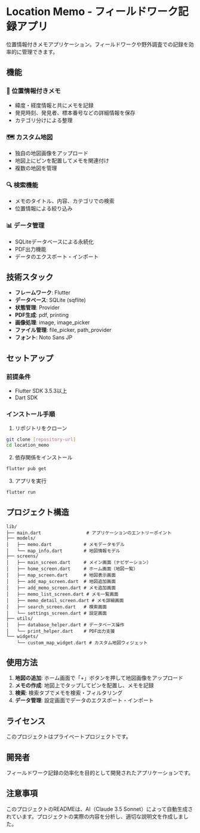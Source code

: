 # Location Memo - フィールドワーク記録アプリ

位置情報付きメモアプリケーション。フィールドワークや野外調査での記録を効率的に管理できます。

## 機能

### 📍 位置情報付きメモ
- 緯度・経度情報と共にメモを記録
- 発見時刻、発見者、標本番号などの詳細情報を保存
- カテゴリ分けによる整理

### 🗺️ カスタム地図
- 独自の地図画像をアップロード
- 地図上にピンを配置してメモを関連付け
- 複数の地図を管理

### 🔍 検索機能
- メモのタイトル、内容、カテゴリでの検索
- 位置情報による絞り込み

### 📊 データ管理
- SQLiteデータベースによる永続化
- PDF出力機能
- データのエクスポート・インポート

## 技術スタック

- **フレームワーク**: Flutter
- **データベース**: SQLite (sqflite)
- **状態管理**: Provider
- **PDF生成**: pdf, printing
- **画像処理**: image, image_picker
- **ファイル管理**: file_picker, path_provider
- **フォント**: Noto Sans JP

## セットアップ

### 前提条件
- Flutter SDK 3.5.3以上
- Dart SDK

### インストール手順

1. リポジトリをクローン
```bash
git clone [repository-url]
cd location_memo
```

2. 依存関係をインストール
```bash
flutter pub get
```

3. アプリを実行
```bash
flutter run
```

## プロジェクト構造

```
lib/
├── main.dart                 # アプリケーションのエントリーポイント
├── models/
│   ├── memo.dart            # メモデータモデル
│   └── map_info.dart        # 地図情報モデル
├── screens/
│   ├── main_screen.dart     # メイン画面（ナビゲーション）
│   ├── home_screen.dart     # ホーム画面（地図一覧）
│   ├── map_screen.dart      # 地図表示画面
│   ├── add_map_screen.dart  # 地図追加画面
│   ├── add_memo_screen.dart # メモ追加画面
│   ├── memo_list_screen.dart # メモ一覧画面
│   ├── memo_detail_screen.dart # メモ詳細画面
│   ├── search_screen.dart   # 検索画面
│   └── settings_screen.dart # 設定画面
├── utils/
│   ├── database_helper.dart # データベース操作
│   └── print_helper.dart    # PDF出力支援
└── widgets/
    └── custom_map_widget.dart # カスタム地図ウィジェット
```

## 使用方法

1. **地図の追加**: ホーム画面で「+」ボタンを押して地図画像をアップロード
2. **メモの作成**: 地図上でタップしてピンを配置し、メモを記録
3. **検索**: 検索タブでメモを検索・フィルタリング
4. **データ管理**: 設定画面でデータのエクスポート・インポート

## ライセンス

このプロジェクトはプライベートプロジェクトです。

## 開発者

フィールドワーク記録の効率化を目的として開発されたアプリケーションです。

## 注意事項

このプロジェクトのREADMEは、AI（Claude 3.5 Sonnet）によって自動生成されています。プロジェクトの実際の内容を分析し、適切な説明文を作成しました。
